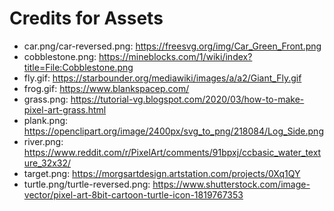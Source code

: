 # Credits for Assets
- car.png/car-reversed.png: https://freesvg.org/img/Car_Green_Front.png
- cobblestone.png: https://mineblocks.com/1/wiki/index?title=File:Cobblestone.png
- fly.gif: https://starbounder.org/mediawiki/images/a/a2/Giant_Fly.gif
- frog.gif: https://www.blankspacep.com/
- grass.png: https://tutorial-vg.blogspot.com/2020/03/how-to-make-pixel-art-grass.html
- plank.png: https://openclipart.org/image/2400px/svg_to_png/218084/Log_Side.png
- river.png: https://www.reddit.com/r/PixelArt/comments/91bpxj/ccbasic_water_texture_32x32/
- target.png: https://morgsartdesign.artstation.com/projects/0Xq1QY
- turtle.png/turtle-reversed.png: https://www.shutterstock.com/image-vector/pixel-art-8bit-cartoon-turtle-icon-1819767353